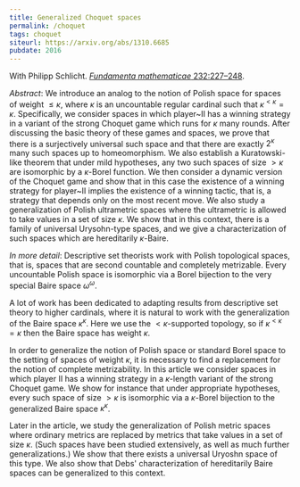 ```yaml
---
title: Generalized Choquet spaces
permalink: /choquet
tags: choquet
siteurl: https://arxiv.org/abs/1310.6685
pubdate: 2016
---
```


With Philipp Schlicht. [*Fundamenta mathematicae* 232:227–248](https://dx.doi.org/10.4064/fm924-12-2015).<!--more--></p>

*Abstract*: We introduce an analog to the notion of Polish space for spaces of weight $\leq\kappa$, where $\kappa$ is an uncountable regular cardinal such that $\kappa^{<\kappa}=\kappa$.  Specifically, we consider spaces in which player~II has a winning strategy in a variant of the strong Choquet game which runs for $\kappa$ many rounds.  After discussing the basic theory of these games and spaces, we prove that there is a surjectively universal such space and that there are exactly $2^\kappa$ many such spaces up to homeomorphism. We also establish a Kuratowski-like theorem that under mild hypotheses, any two such spaces of size $>\kappa$ are isomorphic by a $\kappa$-Borel function. We then consider a dynamic version of the Choquet game and show that in this case the existence of a winning strategy for player~II implies the existence of a winning tactic, that is, a strategy that depends only on the most recent move.  We also study a generalization of Polish ultrametric spaces where the ultrametric is allowed to take values in a set of size $\kappa$. We show that in this context, there is a family of universal Urysohn-type spaces, and we give a characterization of such spaces which are hereditarily $\kappa$-Baire.

*In more detail*: Descriptive set theorists work with Polish topological spaces, that is, spaces that are second countable and completely metrizable. Every uncountable Polish space is isomorphic via a Borel bijection to the very special Baire space $\omega^\omega$.

A lot of work has been dedicated to adapting results from descriptive set theory to higher cardinals, where it is natural to work with the generalization of the Baire space $\kappa^\kappa$. Here we use the $<\kappa$-supported topology, so if $\kappa^{<\kappa}=\kappa$ then the Baire space has weight $\kappa$.

In order to generalize the notion of Polish space or standard Borel space to the setting of spaces of weight $\kappa$, it is necessary to find a replacement for the notion of complete metrizability. In this article we consider spaces in which player II has a winning strategy in a $\kappa$-length variant of the strong Choquet game. We show for instance that under appropriate hypotheses, every such space of size $>\kappa$ is isomorphic via a $\kappa$-Borel bijection to the generalized Baire space $\kappa^\kappa$.

Later in the article, we study the generalization of Polish metric spaces where ordinary metrics are replaced by metrics that take values in a set of size $\kappa$. (Such spaces have been studied extensively, as well as much further generalizations.) We show that there exists a universal Uryoshn space of this type. We also show that Debs' characterization of hereditarily Baire spaces can be generalized to this context.
